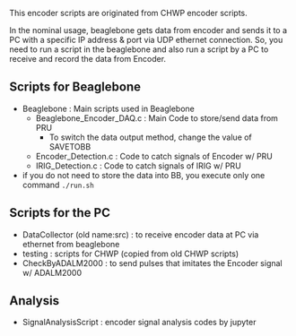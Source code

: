 This encoder scripts are originated from CHWP encoder scripts.

In the nominal usage, beaglebone gets data from encoder and sends it to a PC with a specific IP address & port via UDP ethernet connection.
So, you need to run a script in the beaglebone and also run a script by a PC to receive and record the data from Encoder.

## Scripts for Beaglebone
- Beaglebone : Main scripts used in Beaglebone
    - Beaglebone_Encoder_DAQ.c : Main Code to store/send data from PRU
        - To switch the data output method, change the value of SAVETOBB
    - Encoder_Detection.c : Code to catch signals of Encoder w/ PRU
    - IRIG_Detection.c : Code to catch signals of IRIG w/ PRU
- if you do not need to store the data into BB, you execute only one command ``./run.sh``

## Scripts for the PC
- DataCollector (old name:src) : to receive encoder data at PC via ethernet from beaglebone
- testing : scripts for CHWP (copied from old CHWP scripts)
- CheckByADALM2000 : to send pulses that imitates the Encoder signal w/ ADALM2000

## Analysis
- SignalAnalysisScript : encoder signal analysis codes by jupyter
